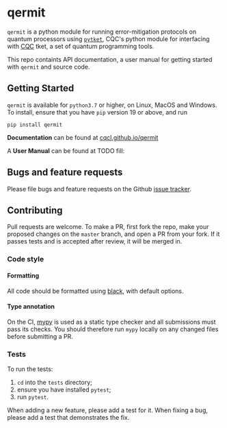 # qermit

`qermit` is a python module for running error-mitigation protocols on quantum processors using [`pytket`](https://github.com/CQCL/pytket), CQC's python module for interfacing with [CQC](https://cambridgequantum.com/) tket, a set of quantum programming tools.

This repo containts API documentation, a user manual for getting started with `qermit` and source code.

## Getting Started

`qermit` is available for ``python3.7`` or higher, on Linux, MacOS and Windows.
To install, ensure that you have `pip` version 19 or above, and run

``pip install qermit``

**Documentation** can be found at [cqcl.github.io/qermit](https://cqcl.github.io/qermit)

A **User Manual** can be found at TODO fill:


## Bugs and feature requests

Please file bugs and feature requests on the Github
[issue tracker](https://github.com/CQCL/qermit/issues).


## Contributing

Pull requests are welcome. To make a PR, first fork the repo, make your proposed
changes on the `master` branch, and open a PR from your fork. If it passes
tests and is accepted after review, it will be merged in.

### Code style

#### Formatting

All code should be formatted using
[black](https://black.readthedocs.io/en/stable/), with default options. 

#### Type annotation

On the CI, [mypy](https://mypy.readthedocs.io/en/stable/) is used as a static
type checker and all submissions must pass its checks. You should therefore run
`mypy` locally on any changed files before submitting a PR. 

### Tests

To run the tests:

1. `cd` into the `tests` directory;
2. ensure you have installed `pytest`;
3. run `pytest`.

When adding a new feature, please add a test for it. When fixing a bug, please
add a test that demonstrates the fix.
